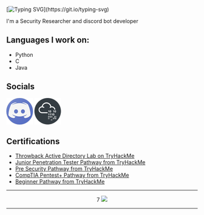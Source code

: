 [![Typing SVG](https://readme-typing-svg.herokuapp.com?color=13D3CB&size=22&vCenter=true&multiline=true&width=397&height=49&lines=Hello,+friend!)](https://git.io/typing-svg)

I'm a Security Researcher and discord bot developer

## Languages I work on:
* Python
* C
* Java

## Socials

[![Discord](assets/discord-logo.png)][Discord]
[![TryHackMe](assets/thm-logo.png)][TryHackMe]

## Certifications

* [Throwback Active Directory Lab on TryHackMe]
* [Junior Penetration Tester Pathway from TryHackMe]
* [Pre Security Pathway from TryHackMe]
* [CompTIA Pentest+ Pathway from TryHackMe]
* [Beginner Pathway from TryHackMe]
---

<p align="center">7
  <img src="https://leetcard.jacoblin.cool/daem0n707?theme=dark&font=Cambay&ext=heatmap" />
</p>



---
[Discord]: https://discordapp.com/users/731498530124070912
[TryHackMe]: https://tryhackme.com/p/eclair75
[Beginner Pathway from TryHackMe]: https://tryhackme.com/path/outline/beginner
[CompTIA Pentest+ Pathway from TryHackMe]: https://tryhackme.com/path/outline/pentestplus
[Pre Security Pathway from TryHackMe]: https://tryhackme.com/path/outline/presecurity
[Junior Penetration Tester Pathway from TryHackMe]: https://tryhackme.com/path/outline/jrpenetrationtester
[Throwback Active Directory Lab on TryHackMe]: https://tryhackme.com/network/throwback
